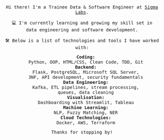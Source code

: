 <p align="center">
  <samp>
    Hi there! I'm a Trainee Data & Software Engineer at
    <a href="https://www.sigmalabs.co.uk//">Sigma Labs</a>.
    <br><br>
    💻 I'm currently learning and growing my skill set in  <br> data engineering and software development.
    <br><br>
    🛠️ Below is a list of technologies and tools I have worked with:
    <br>
  </samp>
</p>
<ul align="center" style="list-style-type:none;">
  <samp>
    <li><strong>Coding:</strong> <br> Python, OOP, HTML/CSS, Clean Code, TDD, Git</li>
    <li><strong>Backend:</strong> <br> Flask, PostgreSQL, Microsoft SQL Server,  <br> 3NF, API development, security fundamentals</li>
    <li><strong>Data Engineering:</strong> <br> Kafka, ETL pipelines, stream processing, <br> queues, data cleaning</li>
    <li><strong>Visualisation:</strong>  <br> Dashboarding with Streamlit, Tableau</li>
    <li><strong>Machine Learning:</strong> <br>  NLP, Fuzzy Matching, NER</li>
    <li><strong>Cloud Technologies:</strong> <br> Docker, AWS, Terraform</li>
  </samp>
</ul>
<p align="center">
  <samp>
    Thanks for stopping by!
  </samp>
